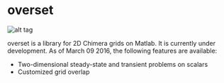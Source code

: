 # overset

![alt tag](https://camo.githubusercontent.com/cc172df08bae8bf494ddedd384f6b64cfd0135f6/687474703a2f2f692e696d6775722e636f6d2f5262535a4456322e706e67)

overset is a library for 2D Chimera grids on Matlab. It is currently under development. As of March 09 2016, the following features are available:

* Two-dimensional steady-state and transient problems on scalars
* Customized grid overlap
